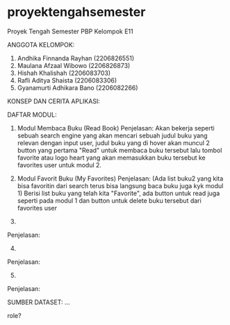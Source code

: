 # proyektengahsemester
Proyek Tengah Semester PBP Kelompok E11

ANGGOTA KELOMPOK:
1. Andhika Finnanda Rayhan (2206826551)
2. Maulana Afzaal Wibowo (2206826873)
3. Hishah Khalishah (2206083703)
4. Rafli Aditya Shaista (2206083306)
5. Gyanamurti Adhikara Bano (2206082266)

KONSEP DAN CERITA APLIKASI:




DAFTAR MODUL:

1. Modul Membaca Buku (Read Book)
Penjelasan: Akan bekerja seperti sebuah search engine yang akan mencari sebuah judul buku yang relevan dengan input user, judul buku yang di hover akan muncul 2 button yang pertama "Read" untuk membaca buku tersebut lalu tombol favorite atau logo heart yang akan memasukkan buku tersebut ke favorites user untuk modul 2.

2. Modul Favorit Buku (My Favorites)
Penjelasan: (Ada list buku2 yang kita bisa favoritin dari search terus bisa langsung baca buku juga kyk modul 1) Berisi list buku yang telah kita "Favorite", ada button untuk read juga seperti pada modul 1 dan button untuk delete buku tersebut dari favorites user

3. 
Penjelasan:

4.
Penjelasan:

5.
Penjelasan:


SUMBER DATASET:
...


role?
